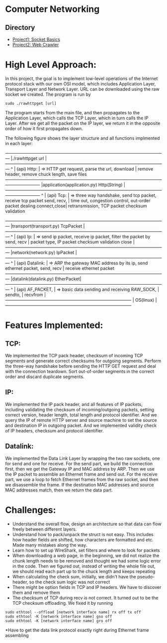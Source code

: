 # Computer Networking

## Directory

* [Project1: Socket Basics](https://github.com/xlabcba/ComputerNetworking/tree/master/project1)
* [Project2: Web Crawler](https://github.com/xlabcba/ComputerNetworking/tree/master/project2)

# High Level Approach:
In this project, the goal is to implement low-level operations of the Internet protocol stack with our own OSI model, which includes Application Layer, Transport Layer and Network Layer. URL can be downloaded using the raw socket we created. The program is run by

```
sudo ./rawhttpget [url]
```

The program starts from the main file, and then propagates to the Application Layer, which calls the TCP Layer, which
 in turn calls the IP Layer. After we get all the packet on the IP layer, we return it in the opposite order of how it
 first propagates down.

The following figure shows the layer structure and all functions implmented in each layer:

—————————————————————————————————————
|./rawhttpget url                   |
—————————————————————————————————————
             ^
             | (api)
Http:        |            => HTTP get request, parse the url, 
download     |              remove header, remove chuck length, save files
————————————————————————————————————————————
|application(application.py) Http(String)  |
————————————————————————————————————————————
             ^
             | (api)
Tcp:         |           => three way handshake, send tcp packet, receive tcp packet
send, recv,  |              time out, congestion control, out-order packet dealing
connect,close|              retransmission, TCP packet checksum validation

—————————————————————————————————————
|transport(transport.py) TcpPacket  |    
—————————————————————————————————————
             ^
             | (api)
Ip:          |      => send ip packet, receive ip packet, filter the packet by 
send, recv   |         packet type, IP packet checksum validation
close        |
—————————————————————————————————————
|network(network.py)     IpPacket   |
—————————————————————————————————————
             ^
             | (api)
Datalink:    |      => ARP the gateway MAC address by its ip, send ethernet packet,
send, recv   |         receive ethernet packet
—————————————————————————————————————
|datalink(datalink.py)   EtherPacket|
—————————————————————————————————————
             ^
             | (api)
AF_PACKET,   |   => basic data sending and receiving
RAW_SOCK,    |
sendto,      |
recvfrom     |
—————————————————————————————
|  OS(linux)	            |
—————————————————————————————

# Features Implemented:
## TCP:
We implemented the TCP pack header, checksum of incoming TCP segments and generate correct checksums for outgoing segments. Perform the three-way handshake before sending the HTTP GET request and deal with the connection teardown. Sort out-of-order segments in the correct order and discard duplicate segments.

## IP:
We implemented the IP pack header, and all features of IP packets, including validating the checksum of incoming/outgoing packets, setting correct version, header length, total length and protocol identifier. And we query the IP of remote HTTP server and source machine to set the source and destination IP in outgoing packet. And we implemented validity check of IP headers, checksum and protocol identifier.

## Datalink:
We implemented the Data Link Layer by wrapping the two raw sockets, one for send and one for receive. For the send part, we build the connection first, then we get the Gateway IP and MAC address by ARP. Then we use the IP packet to assemble an Ethernet frame and send out. For the receive part, we use a loop to fetch Ethernet frames from the raw socket, and then we disassemble the frame. If the destination MAC addresses and source MAC addresses match, then we return the data part.

# Challenges:
* Understand the overall flow, design an architecture so that data can flow freely between different layers.
* Understand how to pack/unpack the struct is not easy. This includes how header fields are shifted, how characters are formatted and etc. Made many mistakes along the way.
* Learn how to set up WireShark, set filters and where to look for packets
* When downloading a web page, in the beginning, we did not realize the chunk length needs to be removed and thought we had some logic error in the code. Then we figured out, instead of writing the whole file out, we should read each part up to the chuck length and keeps repeating
* When calculating the check sum, initially, we didn't have the pseudo-header, so the check sum logic was not correct
* There might be option fields in TCP and IP headers. We have to discover them and remove them
* The checksum of TCP during recv is not correct. It turned out to be the TCP checksum offloading. We fixed it by running

```
sudo ethtool --offload [network interface name] rx off tx off
sudo ethtool -K [network interface name] gso off
sudo ethtool -K [network interface name] gro off
```

*Have to get the data link protocol exactly right during Ethernet frame assembling
